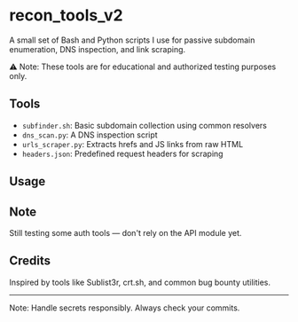 # recon_tools_v2

A small set of Bash and Python scripts I use for passive subdomain enumeration, DNS inspection, and link scraping.

⚠️ Note: These tools are for educational and authorized testing purposes only.

## Tools

- `subfinder.sh`: Basic subdomain collection using common resolvers
- `dns_scan.py`: A DNS inspection script
- `urls_scraper.py`: Extracts hrefs and JS links from raw HTML
- `headers.json`: Predefined request headers for scraping

## Usage

## Note

Still testing some auth tools — don't rely on the API module yet.

## Credits

Inspired by tools like Sublist3r, crt.sh, and common bug bounty utilities.

---

Note: Handle secrets responsibly. Always check your commits.
